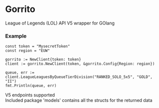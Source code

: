 # Gorrito
League of Legends (LOL) API V5 wrapper for GOlang

###  Example
```golang
const token = "MysecretToken"
const region = "EUW"

gorrito := NewClient{token: token}
client := gorrito.NewClient(token, &gorrito.Config{Region: region})

queue, err := client.LeagueLeaguesByQueueTierDivision("RANKED_SOLO_5x5", "GOLD", "II")
fmt.Println(queue, err)
```

V5 endpoints supported  
Included package 'models' contains all the structs for the returned data



